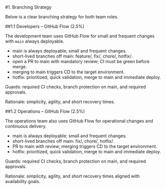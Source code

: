 #1. Branching Strategy

Below is a clear branching strategy for both team roles.

##1.1 Developers – GitHub Flow (2.5%)

The development team uses GitHub Flow for small and frequent changes with `main` always deployable.

- main is always deployable; small and frequent changes.
- short-lived branches off main: feature/<topic>, fix/<bug>, chore/<task>, hotfix/<incident>.
- open a PR to main with mandatory review; CI must be green before merge.
- merging to main triggers CD to the target environment.
- hotfix: prioritized, quick validation, merge to main and immediate deploy.

Guards: required CI checks, branch protection on main, and required approvals.

Rationale: simplicity, agility, and short recovery times.

##1.2 Operations – GitHub Flow (2.5%)

The operations team also uses GitHub Flow for operational changes and continuous delivery.

- main is always deployable; small and frequent changes.
- short-lived branches off main: fix/<topic>, chore/<task>, hotfix/<incident>.
- PR to main with review; merging triggers CD to the target environment.
- hotfix: prioritized, quick validation, merge to main and immediate deploy.

Guards: required CI checks, branch protection on main, and required approvals.

Rationale: simplicity, agility, and short recovery times aligned with availability goals.